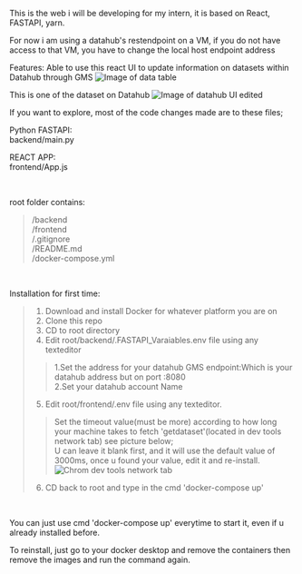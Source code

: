 This is the web i will be developing for my intern, it is based on React, FASTAPI, yarn.

For now i am using a datahub's restendpoint on a VM, if you do not have access to that VM, you have to change the local host endpoint address

Features:
Able to use this react UI to update information on datasets within Datahub through GMS
![Image of data table](https://user-images.githubusercontent.com/60865228/133769051-49a21991-77ed-4d6e-a2c8-81b44fc7c775.gif)

This is one of the dataset on Datahub
![Image of datahub UI edited](https://user-images.githubusercontent.com/60865228/134659624-33da907e-3782-49bf-8f6c-c892558c33b8.png)


If you want to explore, most of the code changes made are to these files;

Python FASTAPI:\
backend/main.py

REACT APP:\
frontend/App.js

<br>

root folder contains:
>/backend\
>/frontend\
>/.gitignore\
>/README.md\
>/docker-compose.yml

<br>

Installation for first time:
>1. Download and install Docker for whatever platform you are on
>2. Clone this repo
>3. CD to root directory
>4. Edit root/backend/.FASTAPI_Varaiables.env file using any texteditor 
>>1.Set the address for your datahub GMS endpoint:Which is your datahub address but on port :8080 <br>
>>2.Set your datahub account Name
>5. Edit root/frontend/.env file using any texteditor.
>>Set the timeout value(must be more) according to how long your machine takes to fetch 'getdataset'(located in dev tools network tab) see picture below; <br>
U can leave it blank first, and it will use the default value of 3000ms, once u found your value, edit it and re-install.
![Chrom dev tools network tab](https://user-images.githubusercontent.com/60865228/134888557-ee86ba13-5178-4cfd-bd2b-b6a36b895cc3.png)
>6. CD back to root and type in the cmd 'docker-compose up'

<br>

You can just use cmd 'docker-compose up' everytime to start it, even if u already installed before.

To reinstall, just go to your docker desktop and remove the containers then remove the images and run the command again.

